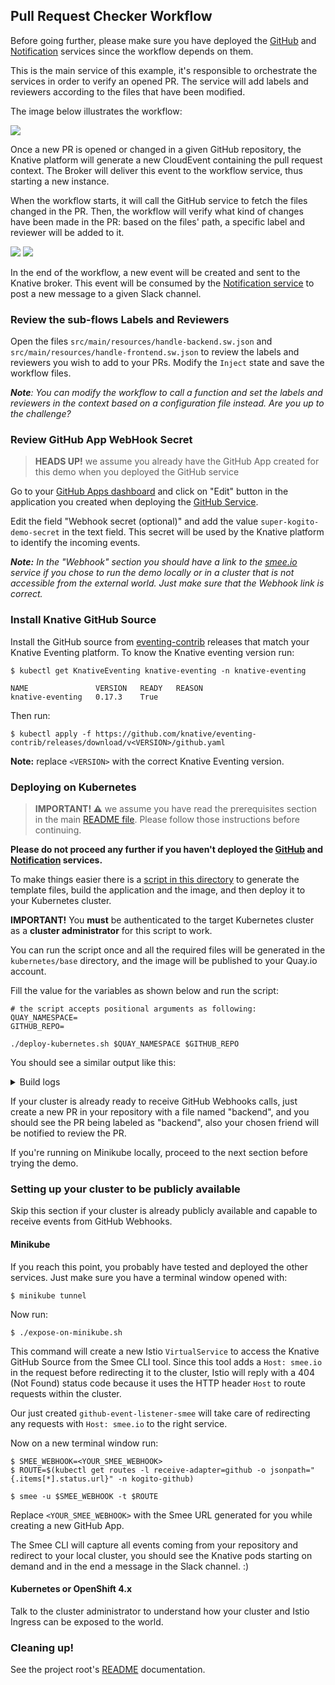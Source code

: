 ## Pull Request Checker Workflow

Before going further, please make sure you have deployed the [GitHub](../github-service) and [Notification](../notification-service)
services since the workflow depends on them.

This is the main service of this example, it's responsible to orchestrate the services in
order to verify an opened PR. The service will add labels and reviewers according
to the files that have been modified.

The image below illustrates the workflow:

![](docs/pr-checker-workflow.png)

Once a new PR is opened or changed in a given GitHub repository, the Knative platform will generate
a new CloudEvent containing the pull request context. The Broker will deliver this 
event to the workflow service, thus starting a new instance.

When the workflow starts, it will call the GitHub service to fetch the files changed in the PR.
Then, the workflow will verify what kind of changes have been made in the PR: 
based on the files' path, a specific label and reviewer will be added to it.

![](docs/handle-backend.png)
![](docs/handle-frontend.png)

In the end of the workflow, a new event will be created and sent to the Knative broker.
This event will be consumed by the [Notification service](../notification-service) 
to post a new message to a given Slack channel.

### Review the sub-flows Labels and Reviewers

Open the files `src/main/resources/handle-backend.sw.json` and `src/main/resources/handle-frontend.sw.json`
to review the labels and reviewers you wish to add to your PRs. Modify the `Inject` state
and save the workflow files.

_**Note**: You can modify the workflow to call a function and set the labels and reviewers
in the context based on a configuration file instead. Are you up to the challenge?_

### Review GitHub App WebHook Secret

> **HEADS UP!** we assume you already have the GitHub App created for this demo when
> you deployed the GitHub service

Go to your [GitHub Apps dashboard](https://github.com/settings/apps) and click on "Edit" button
in the application you created when deploying the [GitHub Service](../github-service). 

Edit the field "Webhook secret (optional)" and add the value `super-kogito-demo-secret`
in the text field. This secret will be used by the Knative platform to identify the incoming events.

_**Note:** In the "Webhook" section you should have a link to the [smee.io](https://smee.io/) service 
if you chose to run the demo locally or in a cluster that is not accessible from the external world.
Just make sure that the Webhook link is correct._ 

### Install Knative GitHub Source

Install the GitHub source from [eventing-contrib](https://github.com/knative/eventing-contrib/releases) releases that match your Knative Eventing
platform. To know the Knative eventing version run:

```shell script
$ kubectl get KnativeEventing knative-eventing -n knative-eventing

NAME               VERSION   READY   REASON
knative-eventing   0.17.3    True  
```

Then run:

```shell script
$ kubectl apply -f https://github.com/knative/eventing-contrib/releases/download/v<VERSION>/github.yaml
```

**Note:** replace `<VERSION>` with the correct Knative Eventing version.

### Deploying on Kubernetes

> **IMPORTANT! :warning:** we assume you have read the prerequisites section in the main
> [README file](../README.md). Please follow those instructions before continuing.

**Please do not proceed any further if you haven't deployed the [GitHub](../github-service) and [Notification](../notification-service) services.**

To make things easier there is a [script in this directory](deploy-kubernetes.sh) to generate the template
files, build the application and the image, and then deploy it to your Kubernetes cluster.

**IMPORTANT!** You **must** be authenticated to the target Kubernetes cluster as a **cluster administrator** for this script
to work.

You can run the script once and all the required files will be generated in the `kubernetes/base` directory, 
and the image will be published to your Quay.io account.

Fill the value for the variables as shown below and run the script:

```shell script
# the script accepts positional arguments as following:
QUAY_NAMESPACE=
GITHUB_REPO=

./deploy-kubernetes.sh $QUAY_NAMESPACE $GITHUB_REPO
```

You should see a similar output like this:

<details><summary>Build logs</summary>
```
---> Building and pushing image using tag quay.io/your_namespace/pr-checker-workflow:latest
STEP 1: FROM quay.io/kiegroup/kogito-runtime-jvm:1.36
STEP 2: ENV RUNTIME_TYPE quarkus
STEP 3: COPY target/*-runner.jar $KOGITO_HOME/bin
--> 58760d128d8
STEP 4: COPY target/lib $KOGITO_HOME/bin/lib
STEP 5: COMMIT quay.io/your_namespace/pr-checker-workflow:latest
--> 7bea1f647bc
Writing manifest to image destination
Writing manifest to image destination
Storing signatures
---> Applying objects to the cluster in the namespace kogito-github.
secret/github-webhook-secret unchanged
service/pr-checker-workflow-default-http unchanged
kogitoruntime.app.kiegroup.org/pr-checker-workflow configured
broker.eventing.knative.dev/default unchanged
trigger.eventing.knative.dev/pr-checker-listener unchanged
githubsource.sources.knative.dev/github-event-listener unchanged
sinkbinding.sources.knative.dev/pr-checker-sink unchanged
```
</details>

If your cluster is already ready to receive GitHub Webhooks calls, just create
a new PR in your repository with a file named "backend", and you should see the PR
being labeled as "backend", also your chosen friend will be notified to review the PR.

If you're running on Minikube locally, proceed to the next section before trying the demo.   

### Setting up your cluster to be publicly available

Skip this section if your cluster is already publicly available and capable
to receive events from GitHub Webhooks.

#### Minikube

If you reach this point, you probably have tested and deployed the other services. 
Just make sure you have a terminal window opened with:

```
$ minikube tunnel
```

Now run:

```
$ ./expose-on-minikube.sh
```

This command will create a new Istio `VirtualService` to access the Knative GitHub Source
from the Smee CLI tool. Since this tool adds a `Host: smee.io` in the request before redirecting
it to the cluster, Istio will reply with a 404 (Not Found) status code because it uses the
HTTP header `Host` to route requests within the cluster. 

Our just created `github-event-listener-smee` will take care of redirecting any requests 
with `Host: smee.io` to the right service.

Now on a new terminal window run:

```
$ SMEE_WEBHOOK=<YOUR_SMEE_WEBHOOK>
$ ROUTE=$(kubectl get routes -l receive-adapter=github -o jsonpath="{.items[*].status.url}" -n kogito-github)

$ smee -u $SMEE_WEBHOOK -t $ROUTE
```

Replace `<YOUR_SMEE_WEBHOOK>` with the Smee URL generated for you while creating a new GitHub App.

The Smee CLI will capture all events coming from your repository and redirect
to your local cluster, you should see the Knative pods starting on demand and in the end
a message in the Slack channel. :)

#### Kubernetes or OpenShift 4.x

Talk to the cluster administrator to understand how your cluster and Istio Ingress can be exposed to the world.  

### Cleaning up!

See the project root's [README](./README.md) documentation.